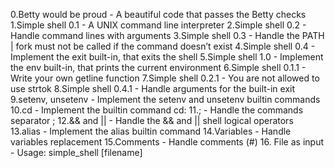 0.Betty would be proud - A beautiful code that passes the Betty checks
1.Simple shell 0.1 - A UNIX command line interpreter
2.Simple shell 0.2 - Handle command lines with arguments
3.Simple shell 0.3 - Handle the PATH | fork must not be called if the command doesn’t exist
4.Simple shell 0.4 - Implement the exit built-in, that exits the shell
5.Simple shell 1.0 - Implement the env built-in, that prints the current environment
6.Simple shell 0.1.1  - Write your own getline function
7.Simple shell 0.2.1 - You are not allowed to use strtok
8.Simple shell 0.4.1  - Handle arguments for the built-in exit
9.setenv, unsetenv - Implement the setenv and unsetenv builtin commands
10.cd - Implement the builtin command cd:
11.; - Handle the commands separator ;
12.&& and || - Handle the && and || shell logical operators
13.alias - Implement the alias builtin command
14.Variables - Handle variables replacement
15.Comments - Handle comments (#)
16. File as input - Usage: simple_shell [filename]
